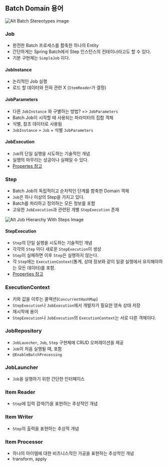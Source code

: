 ## Batch Domain 용어

![Alt Batch Stereotypes image](https://docs.spring.io/spring-batch/4.0.x/reference/html/images/spring-batch-reference-model.png)

### Job

- 완전한 Batch 프로세스를 함축한 하나의 Entity
- 간단하게는 Spring Batch에서 Step 인스턴스의 컨테이너라고도 할 수 있다.
- 기본 구현체는 `SimpleJob` 이다.

#### JobInstance

- 논리적인 Job 실행
- 로드 할 데이터와 전혀 관련 X (`ItemReader`가 결정)

#### JobParameters

- 다른 `JobInstance` 와 구별하는 방법? => `JobParameters`
- Batch Job이 시작할 때 사용되는 파라미터의 집합 객체
- 식별, 참조 데이터로 사용됨
- `JobInstance` = `Job` + 식별 `JobParameters`

#### JobExecution

- `Job`의 단일 실행을 시도하는 기술적인 개념
- 실행의 마무리는 성공이나 실패일 수 있다.
- [Propertes 참고](https://docs.spring.io/spring-batch/4.0.x/reference/html/domain.html#jobexecution)

### Step

-  Batch Job의 독립적이고 순차적인 단계를 함축한 Domain 객체
- `Job`은 하나 이상의 Step을 가지고 있다.
- Batch를 처리하고 정의하는 모든 정보를 포함
- 고유한 `JobExecution`과 관련된 개별 `StepExecution` 존재

![Alt Job Hierarchy With Steps Image](https://docs.spring.io/spring-batch/4.0.x/reference/html/images/jobHeirarchyWithSteps.png)

#### StepExecution

- `Step`의 단일 실행을 시도하는 기술적인 개념
-  각각의 `Step` 마다 새로운 `StepExecution`이 생성
- `Step`이 실패하면 이후 `Step`은 실행하지 않는다.
- 각 `Step`에는 `ExecutionContext`(통계, 상태 정보와 같이 일괄 실행에서 유지해야하는 모든 데이터)를 포함.
- [Properties 참고](https://docs.spring.io/spring-batch/4.0.x/reference/html/domain.html#stepexecution)

### ExecutionContext

- 키와 값을 이루는 콜랙션(`ConcurrentHashMap`)
- `StepExecution`나 `JobExecution`에서 개발자가 필요한 영속 상태 저장
- 재시작에 용이
- `StepExecution`나 `JobExecution`의 `ExecutionContext`는 서로 다른 객체이다.

### JobRepository

- `JobLauncher`, `Job`, `Step` 구현체에 CRUD 오퍼레이션을 제공
- `Job`이 처음 실행될 때, 포함
- `@EnableBatchProcessing`

### JobLauncher

- `Job`을 실행하기 위한 간단한 인터페이스

### Item Reader

- `Step`에 입력 검색(?)을 표현하는 추상적인 개념

### Item Writer

- `Step`의 출력을 표현하는 추상적 개념

### Item Processor

- 하나의 아이템에 대한 비즈니스적인 가공을 표현하는 추상적인 개념
- transform, apply
